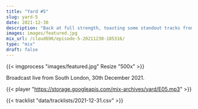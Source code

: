 ```yaml
---
title: "Yard #5"
slug: yard-5
date: 2021-12-30
description: "Back at full strength, toasting some standout tracks from every month of this savage year."
images: images/featured.jpg
mix_url: /cloud696/episode-5-20211230-185316/
type: "mix"
draft: false
---
```


{{< imgprocess "images/featured.jpg" Resize "500x" >}}

Broadcast live from South London, 30th December 2021.

{{< player "https://storage.googleapis.com/mix-archives/yard/E05.mp3" >}}

{{< tracklist "data/tracklists/2021-12-31.csv" >}}
